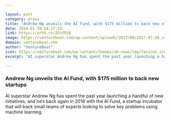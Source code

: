```yaml
---

layout: post
category: press
title: "Andrew Ng unveils the AI Fund, with $175 million to back new startups"
date: 2018-01-30 14:17:13
link: https://vrhk.co/2FufR30
image: https://venturebeat.com/wp-content/uploads/2017/08/2017-07-28_coursera_092117.jpg?fit=780%2C520&strip=all
domain: venturebeat.com
author: "VentureBeat"
icon: https://venturebeat.com/wp-content/themes/vb-news/img/favicon.ico
excerpt: "AI superstar Andrew Ng has spent the past year launching a handful of new initiatives, and he’s back again in 2018 with the AI Fund, a startup incubator that will back small teams of experts looking to solve key problems using machine learning."

---
```


### Andrew Ng unveils the AI Fund, with $175 million to back new startups

AI superstar Andrew Ng has spent the past year launching a handful of new initiatives, and he’s back again in 2018 with the AI Fund, a startup incubator that will back small teams of experts looking to solve key problems using machine learning.